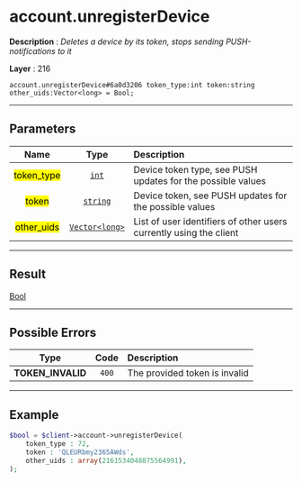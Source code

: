 # account.unregisterDevice

**Description** : *Deletes a device by its token, stops sending PUSH\-notifications to it*

**Layer** : 216

```tl
account.unregisterDevice#6a0d3206 token_type:int token:string other_uids:Vector<long> = Bool;
```

---

## Parameters

| Name | Type | Description |
| :---: | :---: | :--- |
| <mark>token_type</mark> | [`int`](type/int) | Device token type, see PUSH updates for the possible values |
| <mark>token</mark> | [`string`](type/string) | Device token, see PUSH updates for the possible values |
| <mark>other_uids</mark> | [`Vector<long>`](type/long) | List of user identifiers of other users currently using the client |

---

## Result

[Bool](type/Bool)

---

## Possible Errors

| Type | Code | Description |
| :---: | :---: | :--- |
| **TOKEN_INVALID** | `400` | The provided token is invalid |

---

## Example

```php
$bool = $client->account->unregisterDevice(
	token_type : 72,
	token : 'QLEURbmy2365AWds',
	other_uids : array(2161534048875564991),
);
```